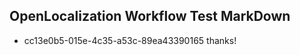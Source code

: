## OpenLocalization Workflow Test MarkDown
* cc13e0b5-015e-4c35-a53c-89ea43390165 
thanks!<!--HONumber=Mar16_HO2-->
